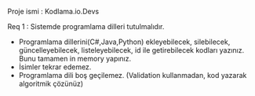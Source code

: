 Proje ismi : Kodlama.io.Devs

Req 1 : Sistemde programlama dilleri tutulmalıdır.

* Programlama dillerini(C#,Java,Python) ekleyebilecek, silebilecek, güncelleyebilecek, listeleyebilecek, id ile getirebilecek kodları yazınız. Bunu tamamen in memory yapınız.
* İsimler tekrar edemez.
* Programlama dili boş geçilemez. (Validation kullanmadan, kod yazarak algoritmik çözünüz)
